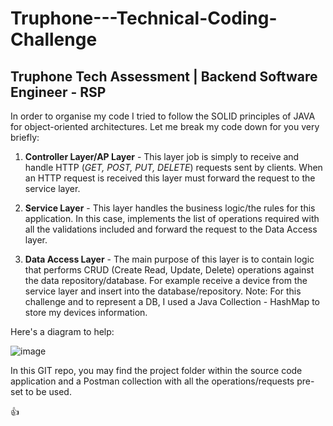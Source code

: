 # Truphone---Technical-Coding-Challenge

## Truphone Tech Assessment | Backend Software Engineer - RSP

In order to organise my code I tried to follow the SOLID principles of JAVA for object-oriented architectures. Let me break my code down for you very briefly:

1. **Controller Layer/AP Layer** - This layer job is simply to receive and handle HTTP (*GET, POST, PUT, DELETE*) requests sent by clients. When an HTTP request is received this layer must forward the request to the service layer.

2. **Service Layer** - This layer handles the business logic/the rules for this application. In this case, implements the list of operations required with all the validations included and forward the request to the Data Access layer.

3. **Data Access Layer** - The main purpose of this layer is to contain logic that performs CRUD (Create Read, Update, Delete) operations against the data repository/database.
For example receive a device from the service layer and insert into the database/repository. Note: For this challenge and to represent a DB, I used a Java Collection - HashMap to store my devices information. 

Here's a diagram to help:

![image](https://user-images.githubusercontent.com/89163592/134897087-0c93b400-ade4-4960-b60b-87ea50cf293d.png)


In this GIT repo, you may find the project folder within the source code application and a Postman collection with all the operations/requests pre-set to be used.

👍
